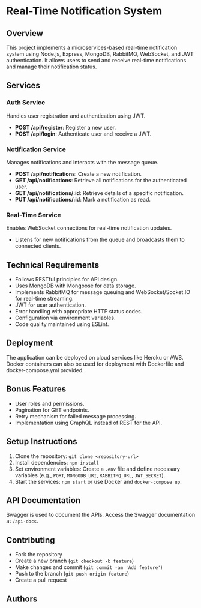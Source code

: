 # Real-Time Notification System

## Overview

This project implements a microservices-based real-time notification system using Node.js, Express, MongoDB, RabbitMQ, WebSocket, and JWT authentication. It allows users to send and receive real-time notifications and manage their notification status.

## Services

### Auth Service

Handles user registration and authentication using JWT.

- **POST /api/register**: Register a new user.
- **POST /api/login**: Authenticate user and receive a JWT.

### Notification Service

Manages notifications and interacts with the message queue.

- **POST /api/notifications**: Create a new notification.
- **GET /api/notifications**: Retrieve all notifications for the authenticated user.
- **GET /api/notifications/:id**: Retrieve details of a specific notification.
- **PUT /api/notifications/:id**: Mark a notification as read.

### Real-Time Service

Enables WebSocket connections for real-time notification updates.

- Listens for new notifications from the queue and broadcasts them to connected clients.

## Technical Requirements

- Follows RESTful principles for API design.
- Uses MongoDB with Mongoose for data storage.
- Implements RabbitMQ for message queuing and WebSocket/Socket.IO for real-time streaming.
- JWT for user authentication.
- Error handling with appropriate HTTP status codes.
- Configuration via environment variables.
- Code quality maintained using ESLint.

## Deployment

The application can be deployed on cloud services like Heroku or AWS. Docker containers can also be used for deployment with Dockerfile and docker-compose.yml provided.

## Bonus Features

- User roles and permissions.
- Pagination for GET endpoints.
- Retry mechanism for failed message processing.
- Implementation using GraphQL instead of REST for the API.

## Setup Instructions

1. Clone the repository: `git clone <repository-url>`
2. Install dependencies: `npm install`
3. Set environment variables: Create a `.env` file and define necessary variables (e.g., `PORT`, `MONGODB_URI`, `RABBITMQ_URL`, `JWT_SECRET`).
4. Start the services: `npm start` or use Docker and `docker-compose up`.

## API Documentation

Swagger is used to document the APIs. Access the Swagger documentation at `/api-docs`.

## Contributing

- Fork the repository
- Create a new branch (`git checkout -b feature`)
- Make changes and commit (`git commit -am 'Add feature'`)
- Push to the branch (`git push origin feature`)
- Create a pull request

## Authors

